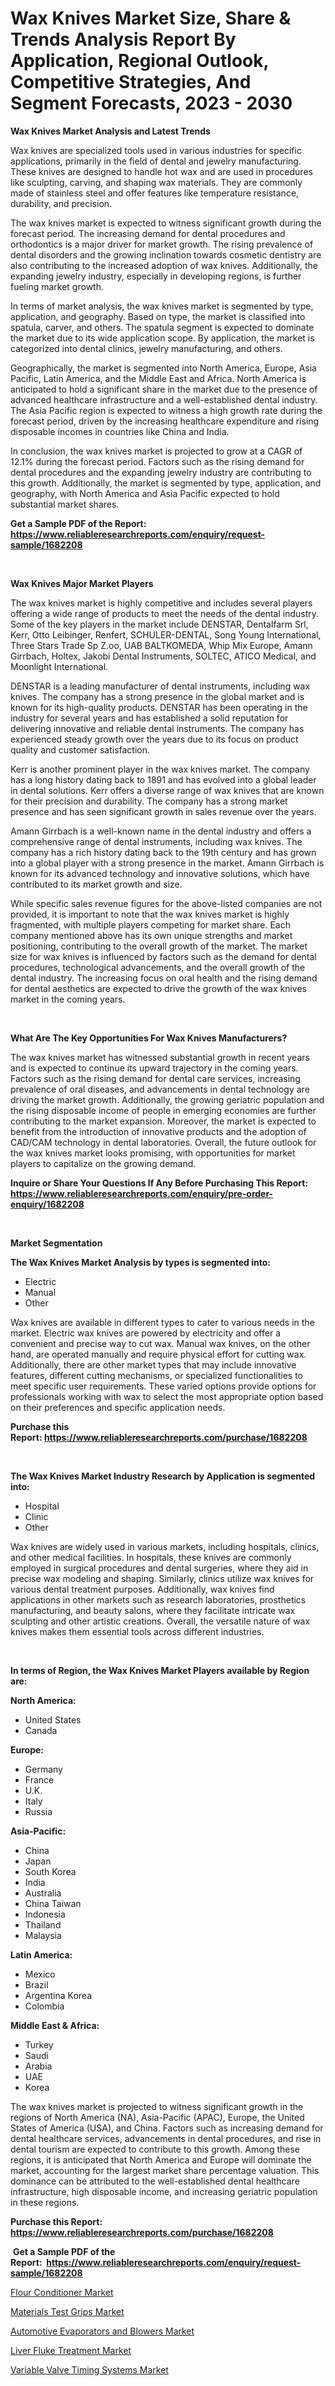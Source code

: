 <p><h1>Wax Knives Market Size, Share & Trends Analysis Report By Application, Regional Outlook, Competitive Strategies, And Segment Forecasts, 2023 - 2030</h1></p><p><strong>Wax Knives Market Analysis and Latest Trends</strong></p>
<p><p>Wax knives are specialized tools used in various industries for specific applications, primarily in the field of dental and jewelry manufacturing. These knives are designed to handle hot wax and are used in procedures like sculpting, carving, and shaping wax materials. They are commonly made of stainless steel and offer features like temperature resistance, durability, and precision.</p><p>The wax knives market is expected to witness significant growth during the forecast period. The increasing demand for dental procedures and orthodontics is a major driver for market growth. The rising prevalence of dental disorders and the growing inclination towards cosmetic dentistry are also contributing to the increased adoption of wax knives. Additionally, the expanding jewelry industry, especially in developing regions, is further fueling market growth.</p><p>In terms of market analysis, the wax knives market is segmented by type, application, and geography. Based on type, the market is classified into spatula, carver, and others. The spatula segment is expected to dominate the market due to its wide application scope. By application, the market is categorized into dental clinics, jewelry manufacturing, and others.</p><p>Geographically, the market is segmented into North America, Europe, Asia Pacific, Latin America, and the Middle East and Africa. North America is anticipated to hold a significant share in the market due to the presence of advanced healthcare infrastructure and a well-established dental industry. The Asia Pacific region is expected to witness a high growth rate during the forecast period, driven by the increasing healthcare expenditure and rising disposable incomes in countries like China and India.</p><p>In conclusion, the wax knives market is projected to grow at a CAGR of 12.1% during the forecast period. Factors such as the rising demand for dental procedures and the expanding jewelry industry are contributing to this growth. Additionally, the market is segmented by type, application, and geography, with North America and Asia Pacific expected to hold substantial market shares.</p></p>
<p><strong>Get a Sample PDF of the Report:&nbsp; <a href="https://www.reliableresearchreports.com/enquiry/request-sample/1682208">https://www.reliableresearchreports.com/enquiry/request-sample/1682208</a></strong></p>
<p>&nbsp;</p>
<p><strong>Wax Knives Major Market Players</strong></p>
<p><p>The wax knives market is highly competitive and includes several players offering a wide range of products to meet the needs of the dental industry. Some of the key players in the market include DENSTAR, Dentalfarm Srl, Kerr, Otto Leibinger, Renfert, SCHULER-DENTAL, Song Young International, Three Stars Trade Sp Z.oo, UAB BALTKOMEDA, Whip Mix Europe, Amann Girrbach, Holtex, Jakobi Dental Instruments, SOLTEC, ATICO Medical, and Moonlight International.</p><p>DENSTAR is a leading manufacturer of dental instruments, including wax knives. The company has a strong presence in the global market and is known for its high-quality products. DENSTAR has been operating in the industry for several years and has established a solid reputation for delivering innovative and reliable dental instruments. The company has experienced steady growth over the years due to its focus on product quality and customer satisfaction.</p><p>Kerr is another prominent player in the wax knives market. The company has a long history dating back to 1891 and has evolved into a global leader in dental solutions. Kerr offers a diverse range of wax knives that are known for their precision and durability. The company has a strong market presence and has seen significant growth in sales revenue over the years.</p><p>Amann Girrbach is a well-known name in the dental industry and offers a comprehensive range of dental instruments, including wax knives. The company has a rich history dating back to the 19th century and has grown into a global player with a strong presence in the market. Amann Girrbach is known for its advanced technology and innovative solutions, which have contributed to its market growth and size.</p><p>While specific sales revenue figures for the above-listed companies are not provided, it is important to note that the wax knives market is highly fragmented, with multiple players competing for market share. Each company mentioned above has its own unique strengths and market positioning, contributing to the overall growth of the market. The market size for wax knives is influenced by factors such as the demand for dental procedures, technological advancements, and the overall growth of the dental industry. The increasing focus on oral health and the rising demand for dental aesthetics are expected to drive the growth of the wax knives market in the coming years.</p></p>
<p>&nbsp;</p>
<p><strong>What Are The Key Opportunities For Wax Knives Manufacturers?</strong></p>
<p><p>The wax knives market has witnessed substantial growth in recent years and is expected to continue its upward trajectory in the coming years. Factors such as the rising demand for dental care services, increasing prevalence of oral diseases, and advancements in dental technology are driving the market growth. Additionally, the growing geriatric population and the rising disposable income of people in emerging economies are further contributing to the market expansion. Moreover, the market is expected to benefit from the introduction of innovative products and the adoption of CAD/CAM technology in dental laboratories. Overall, the future outlook for the wax knives market looks promising, with opportunities for market players to capitalize on the growing demand.</p></p>
<p><strong>Inquire or Share Your Questions If Any Before Purchasing This Report: <a href="https://www.reliableresearchreports.com/enquiry/pre-order-enquiry/1682208">https://www.reliableresearchreports.com/enquiry/pre-order-enquiry/1682208</a></strong></p>
<p>&nbsp;</p>
<p><strong>Market Segmentation</strong></p>
<p><strong>The Wax Knives Market Analysis by types is segmented into:</strong></p>
<p><ul><li>Electric</li><li>Manual</li><li>Other</li></ul></p>
<p><p>Wax knives are available in different types to cater to various needs in the market. Electric wax knives are powered by electricity and offer a convenient and precise way to cut wax. Manual wax knives, on the other hand, are operated manually and require physical effort for cutting wax. Additionally, there are other market types that may include innovative features, different cutting mechanisms, or specialized functionalities to meet specific user requirements. These varied options provide options for professionals working with wax to select the most appropriate option based on their preferences and specific application needs.</p></p>
<p><strong>Purchase this Report:&nbsp;<a href="https://www.reliableresearchreports.com/purchase/1682208">https://www.reliableresearchreports.com/purchase/1682208</a></strong></p>
<p>&nbsp;</p>
<p><strong>The Wax Knives Market Industry Research by Application is segmented into:</strong></p>
<p><ul><li>Hospital</li><li>Clinic</li><li>Other</li></ul></p>
<p><p>Wax knives are widely used in various markets, including hospitals, clinics, and other medical facilities. In hospitals, these knives are commonly employed in surgical procedures and dental surgeries, where they aid in precise wax modeling and shaping. Similarly, clinics utilize wax knives for various dental treatment purposes. Additionally, wax knives find applications in other markets such as research laboratories, prosthetics manufacturing, and beauty salons, where they facilitate intricate wax sculpting and other artistic creations. Overall, the versatile nature of wax knives makes them essential tools across different industries.</p></p>
<p>&nbsp;</p>
<p><strong>In terms of Region, the Wax Knives Market Players available by Region are:</strong></p>
<p>
    <p> <strong> North America: </strong>
        <ul>
            <li>United States</li>
            <li>Canada</li>
        </ul>
        </p> 
    <p> <strong> Europe: </strong>
        <ul>
            <li>Germany</li>
            <li>France</li>
            <li>U.K.</li>
            <li>Italy</li>
            <li>Russia</li>
        </ul>
        </p> 
    <p> <strong> Asia-Pacific: </strong>
        <ul>
            <li>China</li>
            <li>Japan</li>
            <li>South Korea</li>
            <li>India</li>
            <li>Australia</li>
            <li>China Taiwan</li>
            <li>Indonesia</li>
            <li>Thailand</li>
            <li>Malaysia</li>
        </ul>
        </p> 
    <p> <strong> Latin America: </strong>
        <ul>
            <li>Mexico</li>
            <li>Brazil</li>
            <li>Argentina Korea</li>
            <li>Colombia</li>
        </ul>
        </p> 
    <p> <strong> Middle East & Africa: </strong>
        <ul>
            <li>Turkey</li>
            <li>Saudi</li>
            <li>Arabia</li>
            <li>UAE</li>
            <li>Korea</li>
        </ul>
    </p>
    </p>
<p><p>The wax knives market is projected to witness significant growth in the regions of North America (NA), Asia-Pacific (APAC), Europe, the United States of America (USA), and China. Factors such as increasing demand for dental healthcare services, advancements in dental procedures, and rise in dental tourism are expected to contribute to this growth. Among these regions, it is anticipated that North America and Europe will dominate the market, accounting for the largest market share percentage valuation. This dominance can be attributed to the well-established dental healthcare infrastructure, high disposable income, and increasing geriatric population in these regions.</p></p>
<p><strong>Purchase this Report: <a href="https://www.reliableresearchreports.com/purchase/1682208">https://www.reliableresearchreports.com/purchase/1682208</a></strong></p>
<p>&nbsp;<strong>Get a Sample PDF of the Report:&nbsp;&nbsp;<a href="https://www.reliableresearchreports.com/enquiry/request-sample/1682208">https://www.reliableresearchreports.com/enquiry/request-sample/1682208</a></strong></p>
<p><strong></strong></p>
<p><p><a href="https://medium.com/@edwinsporer/flour-conditioner-market-size-growth-forecast-2023-2030-8c4dd337a16a">Flour Conditioner Market</a></p><p><a href="https://www.linkedin.com/pulse/materials-test-grips-market-size-share-amp-trends-analysis/">Materials Test Grips Market</a></p><p><a href="https://github.com/prosalinda88/Market-Research-Report-List-1/blob/main/automotive-evaporators-and-blowers-market.md">Automotive Evaporators and Blowers Market</a></p><p><a href="https://medium.com/@markuspagac/liver-fluke-treatment-market-current-market-share-cagr-growth-projection-and-forecast-till-2030-8a4de8f17c1a">Liver Fluke Treatment Market</a></p><p><a href="https://github.com/jonneygiverf/Market-Research-Report-List-1/blob/main/variable-valve-timing-systems-market.md">Variable Valve Timing Systems Market</a></p></p>
